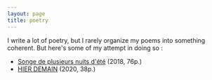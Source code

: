 ```yaml
---
layout: page
title: poetry
---
```


I write a lot of poetry, but I rarely organize my poems into something coherent. But here's some of my attempt in doing so :

- [Songe de plusieurs nuits d'été](poetry/songe-de-plusieurs-nuit-d-ete.pdf) (2018, 76p.)
- [HIER DEMAIN](poetry/hier-demain.pdf) (2020, 38p.)
